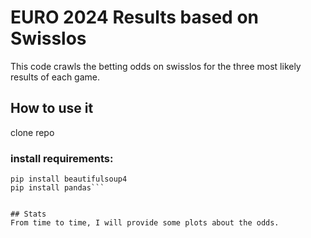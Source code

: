 # EURO 2024 Results based on Swisslos

This code crawls the betting odds on swisslos for the three most likely results of each game.

## How to use it 
clone repo

### install requirements: 
```pip install selenium
pip install beautifulsoup4
pip install pandas```


## Stats
From time to time, I will provide some plots about the odds. 
